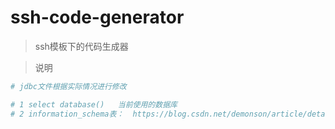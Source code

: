 # ssh-code-generator

> ssh模板下的代码生成器

> 说明

``` bash
# jdbc文件根据实际情况进行修改

# 1 select database()   当前使用的数据库
# 2 information_schema表：  https://blog.csdn.net/demonson/article/details/80388677

```